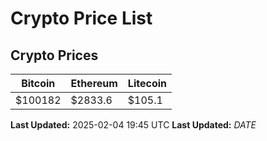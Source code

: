 # Crypto Price List

## Crypto Prices
| Bitcoin | Ethereum | Litecoin |
| ------- | -------- | -------- |
| $100182 | $2833.6 | $105.1 |
**Last Updated:** 2025-02-04 19:45 UTC
**Last Updated:** $DATE$
